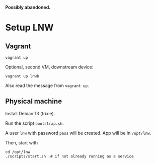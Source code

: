 **Possibly abandoned.**

# Setup LNW

## Vagrant
```
vagrant up
```
Optional, second  VM, downstream device:
```
vagrant up lnwb
```

Also read the message from `vagrant up`.

## Physical machine
Install Debian 13 (trixie).

Run the script `bootstrap.sh`.

A user `lnw` with password `pass` will be created. App will be in `/opt/lnw`.

Then, start with

```
cd /opt/lnw
./scripts/start.sh  # if not already running as a service
```
